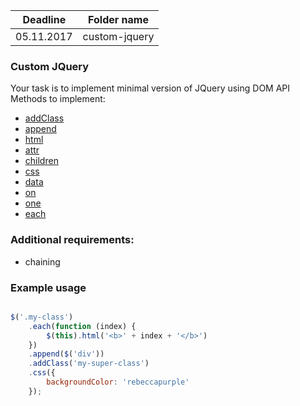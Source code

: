 | Deadline  | Folder name |
|-----------|-------------|
| 05.11.2017| custom-jquery |

### Custom JQuery

Your task is to implement minimal version of JQuery using DOM API
Methods to implement:
* [addClass](http://api.jquery.com/addClass/)
* [append](http://api.jquery.com/append/)
* [html](https://api.jquery.com/html/)
* [attr](http://api.jquery.com/attr/)
* [children](http://api.jquery.com/children/)
* [css](http://api.jquery.com/css/)
* [data](http://api.jquery.com/data/)
* [on](http://api.jquery.com/on/)
* [one](http://api.jquery.com/one/)
* [each](https://api.jquery.com/each/)

### Additional requirements:
* chaining

### Example usage
```javascript

$('.my-class')
	.each(function (index) {
		$(this).html('<b>' + index + '</b>')
	})
	.append($('div'))
	.addClass('my-super-class')
	.css({
		backgroundColor: 'rebeccapurple'
	});

```
